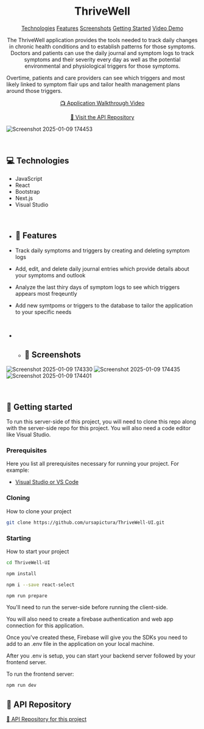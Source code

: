 

<h1 align="center" style="font-weight: bold;">ThriveWell</h1>

<p align="center">
<a href="#tech">Technologies</a>
<a href="#features">Features</a>
<a href="#screenshots">Screenshots</a>
<a href="#started">Getting Started</a>
<a href="https://www.loom.com/share/997f576347c24c5bb7d7108d8408e3dc?sid=85e0f3b2-2f5d-49b7-a5ba-53346bcc670b">Video Demo</a>

 
</p>


<p align="center">The ThriveWell application provides the tools needed to track daily changes in chronic health conditions and to establish patterns for those symptoms. Doctors and patients can use the daily journal and symptom logs to track symptoms and their severity every day as well as the potential environmental and physiological triggers for those symptoms.

Overtime, patients and care providers can see which triggers and most likely linked to symptom flair ups and tailor health management plans around those triggers.</p>

<p align="center">
<a href="https://www.loom.com/share/997f576347c24c5bb7d7108d8408e3dc?sid=85e0f3b2-2f5d-49b7-a5ba-53346bcc670b">📺 Application Walkthrough Video</a>
</p>

<p align="center">
<a href="https://github.com/ursapictura/ThriveWell-Server">📱 Visit the API Repository</a>
</p>

![Screenshot 2025-01-09 174453](https://github.com/user-attachments/assets/ea6feb5a-74ac-4984-b13a-a009a223dc91)

<br>

<h2 id="tech">💻 Technologies</h2>

- JavaScript
- React
- Bootstrap
- Next.js
- Visual Studio

<br>

- <h2 id="features">🌟 Features</h2>

- Track daily symptoms and triggers by creating and deleting symptom logs
- Add, edit, and delete daily journal entries which provide details about your symptoms and outlook
- Analyze the last thiry days of symptom logs to see which triggers appears most freqeuntly
- Add new symtpoms or triggers to the database to tailor the application to your specific needs

<br>

- - <h2 id="screenshots">📸 Screenshots</h2>
![Screenshot 2025-01-09 174330](https://github.com/user-attachments/assets/6ab06141-79be-4471-9ca4-fc3a6a75c58a)
![Screenshot 2025-01-09 174435](https://github.com/user-attachments/assets/0140d033-23d3-4df2-b796-46808251a6a5)
![Screenshot 2025-01-09 174401](https://github.com/user-attachments/assets/abf471d7-925b-4bca-b9f9-93f2b75b31a9)

<br>

<h2 id="started">🚀 Getting started</h2>

To run this server-side of this project, you will need to clone this repo along with the server-side repo for this project. You will also need a code editor like Visual Studio.

<h3>Prerequisites</h3>

Here you list all prerequisites necessary for running your project. For example:

- [Visual Studio or VS Code](https://visualstudio.microsoft.com//)

<h3>Cloning</h3>

How to clone your project

```bash
git clone https://github.com/ursapictura/ThriveWell-UI.git
```

<h3>Starting</h3>

How to start your project

```bash
cd ThriveWell-UI

npm install

npm i --save react-select

npm run prepare
```

You'll need to run the server-side before running the client-side.

You will also need to create a firebase authentication and web app connection for this application.

Once you've created these, Firebase will give you the SDKs you need to add to an .env file in the application on your local machine.

After you .env is setup, you can start your backend server followed by your frontend server.

To run the frontend server:

```bash
npm run dev
```

<h2>📄 API Repository</h2>

[📝 API Repository for this project](https://github.com/ursapictura/ThriveWell-Server)
